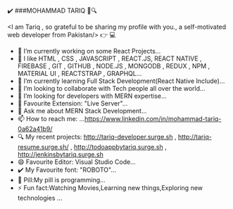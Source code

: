 ✔️  ###MOHAMMAD TARIQ
    <HELLO WORLD/> 👋🔍

<I am Tariq , so grateful to be sharing my profile with you., a self-motivated web developer from Pakistan/> 👉 💻

- 🔭 I’m currently working on some React Projects...
- 💙 I like HTML , CSS , JAVASCRIPT , REACT.JS, REACT NATIVE , FIREBASE , GIT , GITHUB , NODE.JS , MONGODB , REDUX , NPM , MATERIAL UI , REACTSTRAP , GRAPHQL...
- 🌱 I’m currently learning Full Stack Development(React Native Include)...
- 👯 I’m looking to collaborate with Tech people all over the world...
- 🤔 I’m looking for developers with MERN expertise...
- 💌 Favourite Extension: "Live Server"...
- 💬 Ask me about MERN Stack Development...
- 📫 How to reach me: ...https://www.linkedin.com/in/mohammad-tariq-0a62a41b9/
- 🔍 My recent projects: http://tariq-developer.surge.sh , http://tariq-resume.surge.sh/ , http://todoappbytariq.surge.sh , http://jenkinsbytariq.surge.sh
- 😄 Favourite Editor: Visual Studio Code...
- ✔️ My Favourite font: "ROBOTO"...
- 💊 Pill:My pill is programming...
- ⚡ Fun fact:Watching Movies,Learning new things,Exploring new technologies ...

